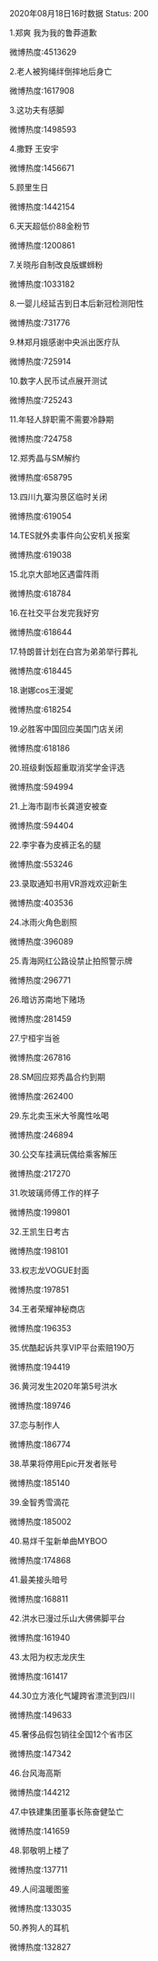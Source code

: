 2020年08月18日16时数据
Status: 200

1.郑爽 我为我的鲁莽道歉

微博热度:4513629

2.老人被狗绳绊倒摔地后身亡

微博热度:1617908

3.这功夫有感脚

微博热度:1498593

4.撒野 王安宇

微博热度:1456671

5.顾里生日

微博热度:1442154

6.天天超低价88金粉节

微博热度:1200861

7.关晓彤自制改良版螺蛳粉

微博热度:1033182

8.一婴儿经延吉到日本后新冠检测阳性

微博热度:731776

9.林郑月娥感谢中央派出医疗队

微博热度:725914

10.数字人民币试点展开测试

微博热度:725243

11.年轻人辞职需不需要冷静期

微博热度:724758

12.郑秀晶与SM解约

微博热度:658795

13.四川九寨沟景区临时关闭

微博热度:619054

14.TES就外卖事件向公安机关报案

微博热度:619038

15.北京大部地区遇雷阵雨

微博热度:618784

16.在社交平台发完我好穷

微博热度:618644

17.特朗普计划在白宫为弟弟举行葬礼

微博热度:618445

18.谢娜cos王漫妮

微博热度:618254

19.必胜客中国回应美国门店关闭

微博热度:618186

20.班级剩饭超重取消奖学金评选

微博热度:594994

21.上海市副市长龚道安被查

微博热度:594404

22.李宇春为皮裤正名的腿

微博热度:553246

23.录取通知书用VR游戏欢迎新生

微博热度:403536

24.冰雨火角色剧照

微博热度:396089

25.青海网红公路设禁止拍照警示牌

微博热度:296771

26.暗访苏南地下赌场

微博热度:281459

27.宁桓宇当爸

微博热度:267816

28.SM回应郑秀晶合约到期

微博热度:262400

29.东北卖玉米大爷魔性吆喝

微博热度:246894

30.公交车挂满玩偶给乘客解压

微博热度:217270

31.吹玻璃师傅工作的样子

微博热度:199801

32.王凯生日考古

微博热度:198101

33.权志龙VOGUE封面

微博热度:197851

34.王者荣耀神秘商店

微博热度:196353

35.优酷起诉共享VIP平台索赔190万

微博热度:194419

36.黄河发生2020年第5号洪水

微博热度:189746

37.恋与制作人

微博热度:186774

38.苹果将停用Epic开发者账号

微博热度:185140

39.金智秀雪滴花

微博热度:185002

40.易烊千玺新单曲MYBOO

微博热度:174868

41.最美接头暗号

微博热度:168811

42.洪水已漫过乐山大佛佛脚平台

微博热度:161940

43.太阳为权志龙庆生

微博热度:161417

44.30立方液化气罐跨省漂流到四川

微博热度:149633

45.奢侈品假包销往全国12个省市区

微博热度:147342

46.台风海高斯

微博热度:144212

47.中铁建集团董事长陈奋健坠亡

微博热度:141659

48.郭敬明上楼了

微博热度:137711

49.人间温暖图鉴

微博热度:133035

50.养狗人的耳机

微博热度:132827

